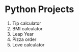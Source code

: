 # Python Projects
1. Tip calculator
2. BMI calculator
3. Leap Year
4. Pizza order
5. Love calculator
